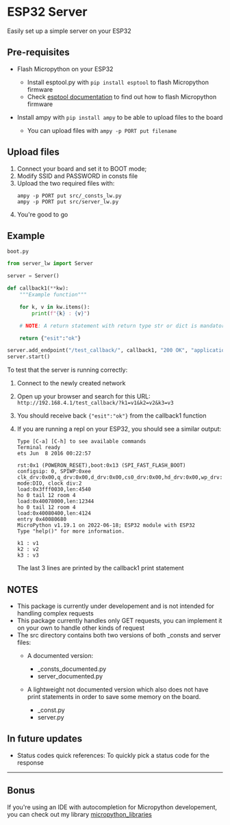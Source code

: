 # ESP32 Server

Easily set up a simple server on your ESP32

## Pre-requisites

* Flash Micropython on your ESP32
    * Install esptool.py with ```pip install esptool``` to flash Micropython firmware
    * Check [esptool documentation](https://docs.espressif.com/projects/esptool/en/latest/esp32/) to find out how to flash Micropython firmware

* Install ampy with ```pip install ampy``` to be able to upload files to the board
    * You can upload files with ```ampy -p PORT put filename```

## Upload files

1. Connect your board and set it to BOOT mode;
2. Modify SSID and PASSWORD in consts file
3. Upload the two required files with:
    ```
    ampy -p PORT put src/_consts_lw.py
    ampy -p PORT put src/server_lw.py
    ```
4. You're good to go

## Example


```boot.py```
```py
from server_lw import Server

server = Server()

def callback1(**kw):
    """Example function"""

    for k, v in kw.items():
        print(f"{k} : {v}")

    # NOTE: A return statement with return type str or dict is mandatory as it will be the body of the response.

    return {"esit":"ok"} 

server.add_endpoint("/test_callback/", callback1, "200 OK", "application/json")
server.start()
```

To test that the server is running correctly:

1. Connect to the newly created network

2. Open up your browser and search for this URL: ```http://192.168.4.1/test_callback/?k1=v1&k2=v2&k3=v3```

3. You should receive back ```{"esit":"ok"}``` from the callback1 function

4. If you are running a repl on your ESP32, you should see a similar output:
    ```
    Type [C-a] [C-h] to see available commands
    Terminal ready
    ets Jun  8 2016 00:22:57

    rst:0x1 (POWERON_RESET),boot:0x13 (SPI_FAST_FLASH_BOOT)
    configsip: 0, SPIWP:0xee
    clk_drv:0x00,q_drv:0x00,d_drv:0x00,cs0_drv:0x00,hd_drv:0x00,wp_drv:0x00
    mode:DIO, clock div:2
    load:0x3fff0030,len:4540
    ho 0 tail 12 room 4
    load:0x40078000,len:12344
    ho 0 tail 12 room 4
    load:0x40080400,len:4124
    entry 0x40080680
    MicroPython v1.19.1 on 2022-06-18; ESP32 module with ESP32
    Type "help()" for more information.

    k1 : v1
    k2 : v2
    k3 : v3
    ```
    The last 3 lines are printed by the callback1 print statement

## NOTES

* This package is currently under developement and is not intended for handling complex requests
* This package currently handles only GET requests, you can implement it on your own to handle other kinds of request
* The src directory contains both two versions of both _consts and server files:
    * A documented version:
        * _consts_documented.py
        * server_documented.py

    * A lightweight not documented version which also does not have print statements in order to save some memory on the board.
        * _const.py
        * server.py

## In future updates

* Status codes quick references: To quickly pick a status code for the response

---

## Bonus
If you're using an IDE with autocompletion for Micropython developement, you can check out my library [micropython_libraries](https://github.com/GBiondo1310/micropython_libraries.git)
